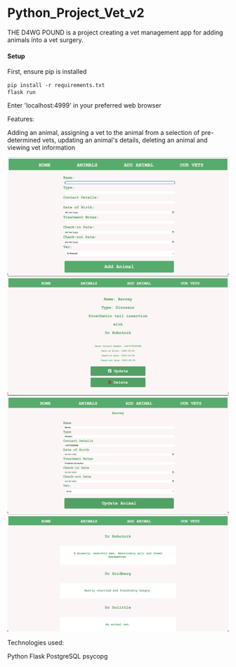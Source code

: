 # Python_Project_Vet_v2

THE D4WG POUND is a project creating a vet management app for adding animals into a vet surgery.

#### Setup

First, ensure pip is installed
```
pip install -r requirements.txt
flask run
```
Enter 'localhost:4999' in your preferred web browser

Features:

Adding an animal, assigning a vet to the animal from a selection of pre-determined vets, updating an animal's details,
deleting an animal and viewing vet information

![Add Animal](<screenshots/Screenshot 2023-06-14 at 09.25.27.jpg>)
![Show Animal](<screenshots/Screenshot 2023-06-14 at 09.26.05.jpg>)
![Update Animal](<screenshots/Screenshot 2023-06-14 at 09.26.31.jpg>)
![Show Vets](<screenshots/Screenshot 2023-06-14 at 09.26.47.jpg>)

Technologies used:

Python
Flask
PostgreSQL
psycopg
